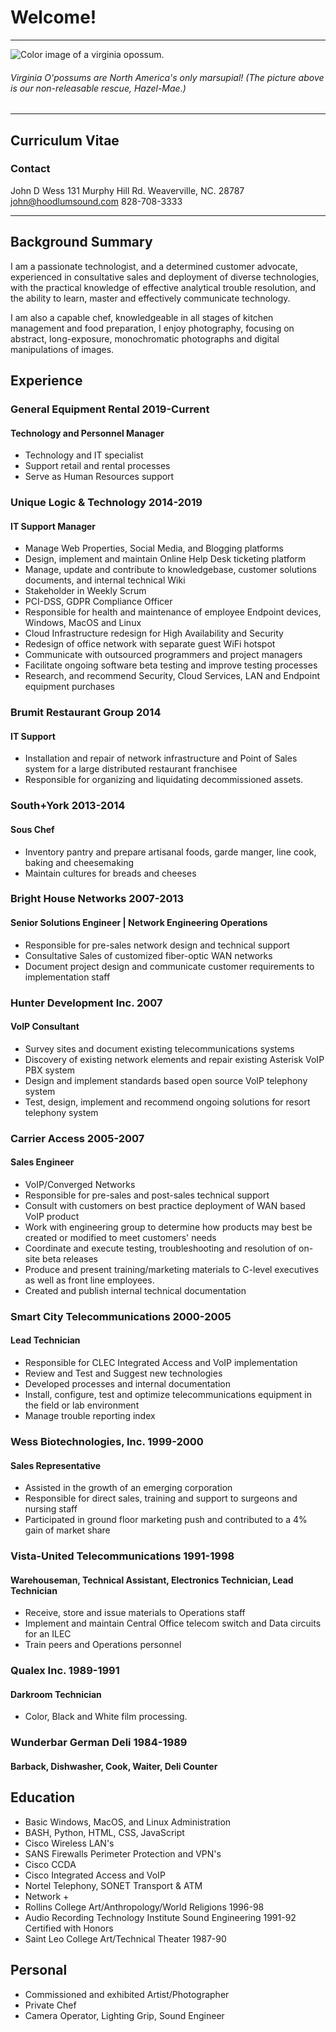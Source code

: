 # Welcome! 
---
![Color image of a virginia opossum.](https://user-images.githubusercontent.com/29680087/184147194-c5e7bab3-befc-4521-bed4-cf950b2ace38.png)
###### Virginia O'possums are North America's only marsupial! (The picture above is our non-releasable rescue, Hazel-Mae.)
---
## Curriculum Vitae

### Contact
John D Wess
131 Murphy Hill Rd.
Weaverville, NC. 28787
john@hoodlumsound.com
828-708-3333

---

## Background Summary

I am a passionate technologist, and a determined customer advocate, experienced in consultative sales and deployment of diverse technologies, with the practical knowledge of effective analytical trouble resolution, and the ability to learn, master and effectively communicate technology.

I am also a capable chef, knowledgeable in all stages of kitchen management and food preparation, I enjoy photography, focusing on abstract, long-exposure, monochromatic photographs and digital manipulations of images.

## Experience

### General Equipment Rental 2019-Current
#### Technology and Personnel Manager
+ Technology and IT specialist
+ Support retail and rental processes
+ Serve as Human Resources support

### Unique Logic & Technology 2014-2019
#### IT Support Manager
+ Manage Web Properties, Social Media, and Blogging platforms
+ Design, implement and maintain Online Help Desk ticketing platform
+ Manage, update and contribute to knowledgebase, customer solutions documents, and internal technical Wiki
+ Stakeholder in Weekly Scrum
+ PCI-DSS, GDPR Compliance Officer
+ Responsible for health and maintenance of employee Endpoint devices, Windows, MacOS and Linux
+ Cloud Infrastructure redesign for High Availability and Security
+ Redesign of office network with separate guest WiFi hotspot
+ Communicate with outsourced programmers and project managers
+ Facilitate ongoing software beta testing and improve testing processes
+ Research, and recommend Security, Cloud Services, LAN and Endpoint equipment purchases

### Brumit Restaurant Group 2014
#### IT Support
+ Installation and repair of network infrastructure and Point of Sales system for a large distributed restaurant franchisee
+ Responsible for organizing and liquidating decommissioned assets.

### South+York 2013-2014
#### Sous Chef
+ Inventory pantry and prepare artisanal foods, garde manger, line cook, baking and cheesemaking
+ Maintain cultures for breads and cheeses

### Bright House Networks 2007-2013
#### Senior Solutions Engineer | Network Engineering Operations
+ Responsible for pre-sales network design and technical support
+ Consultative Sales of customized fiber-optic WAN networks
+ Document project design and communicate customer requirements to implementation staff
		
### Hunter Development Inc. 2007
#### VoIP Consultant
+ Survey sites and document existing telecommunications systems
+ Discovery of existing network elements and repair existing Asterisk VoIP PBX system
+ Design and implement standards based open source VoIP telephony system
+ Test, design, implement and recommend ongoing solutions for resort telephony system

### Carrier Access 2005-2007
#### Sales Engineer
+ VoIP/Converged Networks
+ Responsible for pre-sales and post-sales technical support
+ Consult with customers on best practice deployment of WAN based VoIP product
+ Work with engineering group to determine how products may best be created or modified to meet customers' needs
+ Coordinate and execute testing, troubleshooting and resolution of on-site beta releases
+ Produce and present training/marketing materials to C-level executives as well as front line employees.
+ Created and publish internal technical documentation

### Smart City Telecommunications 2000-2005
#### Lead Technician
+ Responsible for CLEC Integrated Access and VoIP implementation
+ Review and Test and Suggest new technologies
+ Developed processes and internal documentation
+ Install, configure, test and optimize telecommunications equipment in the field or lab environment
+ Manage trouble reporting index

### Wess Biotechnologies, Inc. 1999-2000
#### Sales Representative
+ Assisted in the growth of an emerging corporation
+ Responsible for direct sales, training and support to surgeons and nursing staff
+ Participated in ground floor marketing push and contributed to a 4% gain of market share

### Vista-United Telecommunications 1991-1998
#### Warehouseman, Technical Assistant, Electronics Technician, Lead Technician
+ Receive, store and issue materials to Operations staff
+ Implement and maintain Central Office telecom switch and Data circuits for an ILEC
+ Train peers and Operations personnel

### Qualex Inc. 1989-1991
#### Darkroom Technician
+ Color, Black and White film processing.

### Wunderbar German Deli 1984-1989
#### Barback, Dishwasher, Cook, Waiter, Deli Counter

## Education
+ Basic Windows, MacOS, and Linux Administration
+ BASH, Python, HTML, CSS, JavaScript
+ Cisco Wireless LAN's
+ SANS Firewalls Perimeter Protection and VPN's
+ Cisco CCDA
+ Cisco Integrated Access and VoIP
+ Nortel Telephony, SONET Transport & ATM
+ Network +
+ Rollins College Art/Anthropology/World Religions 1996-98
+ Audio Recording Technology Institute Sound Engineering 1991-92 Certified with Honors
+ Saint Leo College Art/Technical Theater 1987-90


## Personal
+ Commissioned and exhibited Artist/Photographer
+ Private Chef
+ Camera Operator, Lighting Grip, Sound Engineer


<!--
**johnwess/johnwess** is a ✨ _special_ ✨ repository because its `README.md` (this file) appears on your GitHub profile.

Here are some ideas to get you started:

- 🔭 I’m currently working on ...
- 🌱 I’m currently learning ...
- 👯 I’m looking to collaborate on ...
- 🤔 I’m looking for help with ...
- 💬 Ask me about ...
- 📫 How to reach me: ...
- 😄 Pronouns: ...
- ⚡ Fun fact: ...
-->
